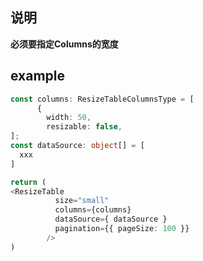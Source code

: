## 说明
**必须要指定Columns的宽度**<br />
## example
```typescript
const columns: ResizeTableColumnsType = [
      {
        width: 50,
        resizable: false,
];
const dataSource: object[] = [
  xxx
] 

return (
<ResizeTable
          size="small"
          columns={columns}
          dataSource={ dataSource }
          pagination={{ pageSize: 100 }}
        />
)
```
